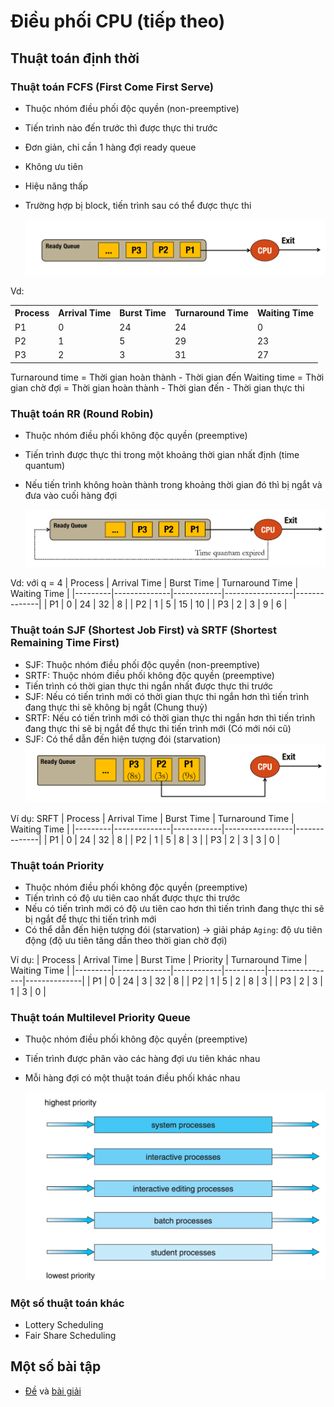 # Điều phối CPU (tiếp theo)

## Thuật toán định thời

### Thuật toán FCFS (First Come First Serve)
- Thuộc nhóm điều phối độc quyền (non-preemptive)
- Tiến trình nào đến trước thì được thực thi trước
- Đơn giản, chỉ cần 1 hàng đợi ready queue  
- Không ưu tiên
- Hiệu năng thấp
- Trường hợp bị block, tiến trình sau có thể được thực thi 

    <img src="w3img/fcfs.png">

Vd:
    <table>
        <tr>
            <th>Process</th>
            <th>Arrival Time</th>
            <th>Burst Time</th>
            <th>Turnaround Time</th>
            <th>Waiting Time</th>
        </tr>
        <tr>
            <td>P1</td>
            <td>0</td>
            <td>24</td>
            <td>24</td>
            <td>0</td>
        </tr>
        <tr>
            <td>P2</td>
            <td>1</td>
            <td>5</td>
            <td>29</td>
            <td>23</td>
        </tr>
        <tr>
            <td>P3</td>
            <td>2</td>
            <td>3</td>
            <td>31</td>
            <td>27</td>
        </tr>
    </table>
Turnaround time = Thời gian hoàn thành - Thời gian đến
Waiting time = Thời gian chờ đợi = Thời gian hoàn thành - Thời gian đến  - Thời gian thực thi

### Thuật toán RR (Round Robin)
- Thuộc nhóm điều phối không độc quyền (preemptive)
- Tiến trình được thực thi trong một khoảng thời gian nhất định (time quantum)
- Nếu tiến trình không hoàn thành trong khoảng thời gian đó thì bị ngắt và đưa vào cuối hàng đợi

    <img src="w3img/round-robin.png">

Vd: với q = 4
| Process | Arrival Time | Burst Time | Turnaround Time | Waiting Time |
|---------|--------------|------------|-----------------|--------------|
| P1  | 0 | 24  | 32   | 8   |
| P2  | 1 | 5   | 15   | 10  |
| P3  | 2 | 3   | 9    | 6   |

### Thuật toán SJF (Shortest Job First) và SRTF (Shortest Remaining Time First)
- SJF: Thuộc nhóm điều phối độc quyền (non-preemptive)
- SRTF: Thuộc nhóm điều phối không độc quyền (preemptive)
- Tiến trình có thời gian thực thi ngắn nhất được thực thi trước
- SJF: Nếu có tiến trình mới có thời gian thực thi ngắn hơn thì tiến trình đang thực thi sẽ không bị ngắt (Chung thuỷ)
- SRTF: Nếu có tiến trình mới có thời gian thực thi ngắn hơn thì tiến trình đang thực thi sẽ bị ngắt để thực thi tiến trình mới (Có mới nói cũ)
- SJF: Có thể dẫn đến hiện tượng đói (starvation)
    <img src="w3img/sjf.png">

Ví dụ: SRFT
| Process | Arrival Time | Burst Time | Turnaround Time | Waiting Time |
|---------|--------------|------------|-----------------|--------------|
| P1  | 0 | 24  | 32   | 8   |
| P2  | 1 | 5   | 8    | 3   |
| P3  | 2 | 3   | 3    | 0   |

### Thuật toán Priority
- Thuộc nhóm điều phối không độc quyền (preemptive)
- Tiến trình có độ ưu tiên cao nhất được thực thi trước
- Nếu có tiến trình mới có độ ưu tiên cao hơn thì tiến trình đang thực thi sẽ bị ngắt để thực thi tiến trình mới
- Có thể dẫn đến hiện tượng đói (starvation) &rarr; giải pháp `Aging`: độ ưu tiên động (độ ưu tiên tăng dần theo thời gian chờ đợi)

Ví dụ:
| Process | Arrival Time | Burst Time | Priority | Turnaround Time | Waiting Time |
|---------|--------------|------------|----------|-----------------|--------------|
| P1  | 0 | 24  | 3    | 32   | 8   |
| P2  | 1 | 5   | 2    | 8    | 3   |
| P3  | 2 | 3   | 1    | 3    | 0   |

### Thuật toán Multilevel Priority Queue
- Thuộc nhóm điều phối không độc quyền (preemptive)
- Tiến trình được phân vào các hàng đợi ưu tiên khác nhau
- Mỗi hàng đợi có một thuật toán điều phối khác nhau

    <img src="w3img/multilevel-priority.png">

### Một số thuật toán khác
- Lottery Scheduling
- Fair Share Scheduling

## Một số bài tập
- [Đề](w3doc/BTLT2_CPU_Scheduling.pdf) và [bài giải](w3doc/bt.xlsx) 